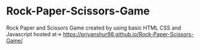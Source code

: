 # Rock-Paper-Scissors-Game
Rock Paper and Scissors Game created by using basic HTML CSS and Javascript
hosted at-> https://priyanshur98.github.io/Rock-Paper-Scissors-Game/
